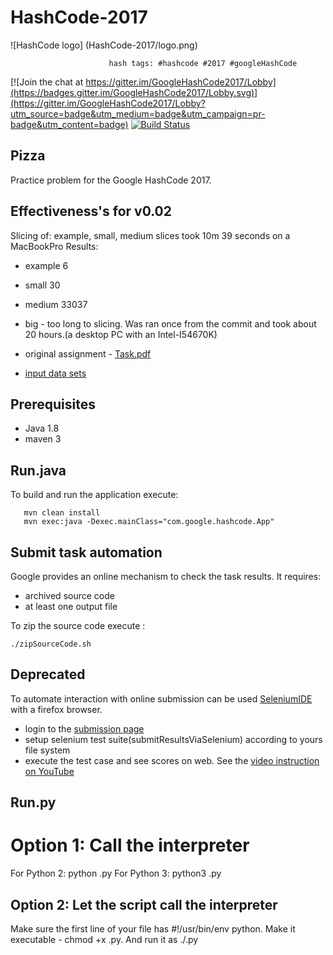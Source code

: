 # HashCode-2017  
![HashCode logo] (HashCode-2017/logo.png)

                          hash tags: #hashcode #2017 #googleHashCode 

[![Join the chat at https://gitter.im/GoogleHashCode2017/Lobby](https://badges.gitter.im/GoogleHashCode2017/Lobby.svg)](https://gitter.im/GoogleHashCode2017/Lobby?utm_source=badge&utm_medium=badge&utm_campaign=pr-badge&utm_content=badge)
[![Build Status](https://travis-ci.org/LyashenkoGS/GoogleHashCode2017.svg?branch=master)](https://travis-ci.org/LyashenkoGS/GoogleHashCode2017)

## Pizza
Practice problem for the Google HashCode 2017.

## Effectiveness's for v0.02
Slicing of: example, small, medium slices took  10m 39 seconds on a MacBookPro
Results:
 * example 6
 * small 30
 * medium 33037
 * big - too long to slicing. Was ran once 
 from  the commit and took about 20 hours.(a desktop PC with an Intel-I54670K)
  
 
* original assignment - [Task.pdf](./documentation/TaskDescription.pdf)
* [input data sets](./inputDataSets)

## Prerequisites

* Java 1.8
* maven 3

## Run.java
To build and run the application execute:
       
       mvn clean install 
       mvn exec:java -Dexec.mainClass="com.google.hashcode.App"

## Submit task automation
Google provides an online mechanism to check the task results. It requires:
* archived source code
* at least one output file

To zip the source code execute :

    ./zipSourceCode.sh
    
    
## Deprecated
To automate interaction with online submission can be used [SeleniumIDE](https://addons.mozilla.org/en-US/firefox/addon/selenium-ide/)
 with a firefox browser.
* login  to the [submission page](https://hashcodejudge.withgoogle.com/#/rounds/6553823069863936/submissions/)
* setup selenium test suite(submitResultsViaSelenium) according to yours file system 
* execute the test case and see scores on web. See the [video instruction on YouTube](https://www.youtube.com/watch?v=Wg7s3CtIeCs&feature=youtu.be)

## Run.py 

# Option 1: Call the interpreter

For Python 2: python <filename>.py
For Python 3: python3 <filename>.py
 
## Option 2: Let the script call the interpreter
Make sure the first line of your file has #!/usr/bin/env python.
Make it executable - chmod +x <filename>.py.
And run it as ./<filename>.py
